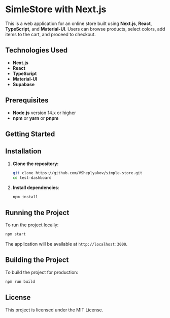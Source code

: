 # SimleStore with Next.js

This is a web application for an online store built using **Next.js**, **React**, **TypeScript**, and **Material-UI**. Users can browse products, select colors, add items to the cart, and proceed to checkout.

## Technologies Used

- **Next.js**
- **React**
- **TypeScript**
- **Material-UI**
- **Supabase**

## Prerequisites

- **Node.js** version 14.x or higher
- **npm** or **yarn** or **pnpm**


## Getting Started

## Installation

1. **Clone the repository:**

   ```bash
   git clone https://github.com/VSheplyakov/simple-store.git
   cd test-dashboard
   ```

2. **Install dependencies**:

   ```bash
   npm install
   ```
## Running the Project

To run the project locally:

```bash
npm start
```
The application will be available at `http://localhost:3000`.

## Building the Project

To build the project for production:

```bash
npm run build
```
   

## License

This project is licensed under the MIT License.


